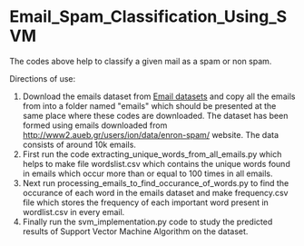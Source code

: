 # Email_Spam_Classification_Using_SVM

The codes above help to classify a given mail as a spam or non spam.

Directions of use:

1. Download the emails dataset from [Email datasets](https://drive.google.com/file/d/1-8nEOnTGno6sHh5Sq61eDps_kJBskQ3V/view?usp=sharing) and copy all the emails from into a folder named "emails" which should be presented at the same place where these codes are downloaded. The dataset has been formed using emails downloaded from http://www2.aueb.gr/users/ion/data/enron-spam/ website. The data consists of around 10k emails.
2. First run the code extracting_unique_words_from_all_emails.py which helps to make file wordslist.csv which contains the unique words found in emails which occur more than or equal to 100 times in all emails.
3. Next run processing_emails_to_find_occurance_of_words.py to find the occurance of each word in the emails dataset and make frequency.csv file which stores the frequency of each important word present in wordlist.csv in every email.
4. Finally run the svm_implementation.py code to study the predicted results of Support Vector Machine Algorithm on the dataset.
